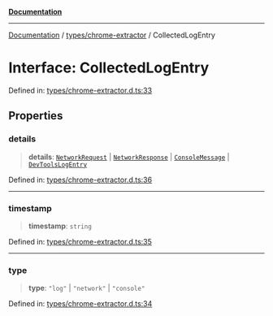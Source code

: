 [**Documentation**](../../../README.md)

***

[Documentation](../../../README.md) / [types/chrome-extractor](../README.md) / CollectedLogEntry

# Interface: CollectedLogEntry

Defined in: [types/chrome-extractor.d.ts:33](https://github.com/Jason-Vaughan/CLiTS/blob/08dc9183978ffe290c0eea07fbaf407630d61e44/src/types/chrome-extractor.d.ts#L33)

## Properties

### details

> **details**: [`NetworkRequest`](../../chrome-types/interfaces/NetworkRequest.md) \| [`NetworkResponse`](../../chrome-types/interfaces/NetworkResponse.md) \| [`ConsoleMessage`](../../chrome-types/interfaces/ConsoleMessage.md) \| [`DevToolsLogEntry`](../../chrome-types/interfaces/DevToolsLogEntry.md)

Defined in: [types/chrome-extractor.d.ts:36](https://github.com/Jason-Vaughan/CLiTS/blob/08dc9183978ffe290c0eea07fbaf407630d61e44/src/types/chrome-extractor.d.ts#L36)

***

### timestamp

> **timestamp**: `string`

Defined in: [types/chrome-extractor.d.ts:35](https://github.com/Jason-Vaughan/CLiTS/blob/08dc9183978ffe290c0eea07fbaf407630d61e44/src/types/chrome-extractor.d.ts#L35)

***

### type

> **type**: `"log"` \| `"network"` \| `"console"`

Defined in: [types/chrome-extractor.d.ts:34](https://github.com/Jason-Vaughan/CLiTS/blob/08dc9183978ffe290c0eea07fbaf407630d61e44/src/types/chrome-extractor.d.ts#L34)
